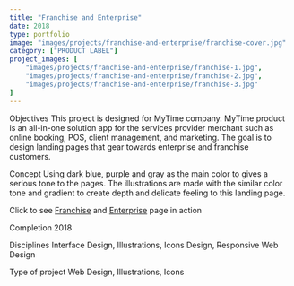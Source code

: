 ```yaml
---
title: "Franchise and Enterprise"
date: 2018
type: portfolio
image: "images/projects/franchise-and-enterprise/franchise-cover.jpg"
category: ["PRODUCT LABEL"]
project_images: [
	"images/projects/franchise-and-enterprise/franchise-1.jpg",
	"images/projects/franchise-and-enterprise/franchise-2.jpg",
	"images/projects/franchise-and-enterprise/franchise-3.jpg"
]
---
```


Objectives
This project is designed for MyTime company. MyTime product is an all-in-one solution app for the services provider merchant such as online booking, POS, client management, and marketing. The goal is to design landing pages that gear towards enterprise and franchise customers.

Concept
Using dark blue, purple and gray as the main color to gives a serious tone to the pages. The illustrations are made with the similar color tone and gradient to create depth and delicate feeling to this landing page.

Click to see [Franchise](https://www.mytime.com/m-franchises) and [Enterprise](https://www.mytime.com/m-enterprise) page in action

Completion
2018

Disciplines
Interface Design, Illustrations, Icons Design, Responsive Web Design

Type of project
Web Design, Illustrations, Icons
